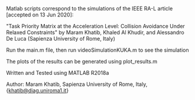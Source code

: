 Matlab scripts correspond to the simulations of the IEEE RA-L article [accepted on 13 Jun 2020]:

"Task Priority Matrix at the Acceleration Level: Collision Avoidance Under Relaxed Constraints" by
 Maram Khatib, Khaled Al Khudir, and Alessandro De Luca (Sapienza University of Rome, Italy)

Run the main.m file, then run videoSimulationKUKA.m to see the simulation

The plots of the results can be generated using plot_results.m

Written and Tested using MATLAB R2018a

Author: Maram Khatib, Sapienza University of Rome, Italy, {khatib@diag.uniroma1.it}
